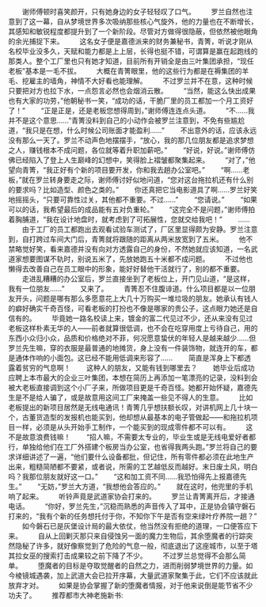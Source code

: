 　　谢师傅顿时喜笑颜开，只有她身边的女子轻轻叹了口气。
　　罗兰自然也注意到了这一幕，自从梦境世界多次吸纳那些核心气旋外，他的力量也在不断增长，其感知和敏锐程度都提升到了一个新阶段。尽管对方做得很隐蔽，但依然被他眼角的余光捕捉下来。
　　这名女子便是嘉德派来的财务兼秘书，青箐，听说才刚从名校毕业没多久，天赋和能力都是上上层，长得也挺不错，可谓算是赢在起跑线的那类人。整个工厂里也只有她才知道，目前所有开销全是由三叶集团承担，“现任老板”基本是一毛不拔。
　　大概在青箐眼里，他的这些行为都是在褥集团的羊毛、挖雇主的墙角，神情不大好看也能理解。
　　不过罗兰并不在意，这种时候只要把对方也拉下水，一点怨言必然也会烟消云散。
　　“当然，能这么快出成果也有大家的功劳，”他朝秘书一笑，“成功的话，干脆厂里的员工都加一个月工资好了！”
　　“正是正是，还是老板您想得周到，”谢师傅连连点头道。
　　“不……我并不是这个意思……”青箐没料到自己的小动作会被罗兰注意到，不免有些尴尬道，“我只是在想，什么时候公司账面才能盈利……”
　　不出意外的话，应该永远没有那么一天了。罗兰不动声色地摆摆手，“放心，我的那几位朋友都是追求梦想之人，赚钱根本不成问题，各位就等着升职加薪吧。”
　　“好说，好说。”谢师傅仿佛已经陷入了登上人生巅峰的幻想中，笑得脸上褶皱都聚集起来。
　　“对了，”他望向青箐，“我正好有个新的项目要开发，你和我去趟办公室吧。”
　　“啊……老板，”就在罗兰转身要走之际，谢师傅讨好似地问道，“您对这台拖拉机还有什么别的要求吗？比如造型、颜色之类的。”
　　你还真把它当电影道具了啊……罗兰好笑地摇摇头，“只要可靠性过关，其他都不重要。不过……”
　　“您请说。”
　　“如果可以的话，我希望最后的成品能有五对负重轮。”
　　“这完全不是问题，”谢师傅拍着胸脯道，“我在设计地盘时，就考虑到了可拓展性，您就交给我吧！”
　　……
　　由于工厂的员工都跑出去观看试验车测试了，厂区里显得颇为安静。罗兰注意到，自打跨过车间大门后，青箐就将跟随的距离从两米放宽到了五米。
　　他不禁略觉好笑，看来嘉德并没有向对方透露自己的身份，不然她就应该知道，一名武道家想要图谋不轨时，别说五米了，先放她跑五十米都不成问题。
　　不过他也懒得去改善自己在员工眼中的形象，能好好替他干活就行了，别的都不重要。
　　走进乱糟糟的办公室后，罗兰直接坐到了老板位上，开门见山道，“是这样，我有一位朋友……”
　　又来了。
　　青箐忍不住腹诽道。什么项目都是以一位朋友开头，问题是哪有那么多愿意花上大几十万购买一堆垃圾的朋友。她承认有钱人的癖好确实千奇百怪，可看老板的打扮也不像是哪家的贵公子，这点眼力她还是自信有的。
　　毕竟她一路名校读上来，镀金的富二代见过不少，还从来没有见过老板这样朴素无华的人——前者就算很低调，也不会在吃穿用度上亏待自己，用的东西小众归小众，品质和价格绝对不菲，何况愿意蛰伏的年轻人是越来越少……但罗兰先生嘛，穿的衣服是最普通的地摊货，身上没有一件装饰物，就连开的车，都是通体作响的小面包。这已经不能用低调来形容了……
　　简直是浑身上下都透露着贫穷的气息啊！
　　这种人的朋友，又能有钱到哪里去？
　　她毕业后成功应聘上本市最大的企业三叶集团，本想在简历上再添加一笔漂亮的记录，没料到会被大老板直接调到这个小厂子来，所做项目更是千奇百怪。她都开始怀疑，嘉德先生是不是给人骗了，或是故意用这间工厂来掩盖一些见不得人的生意。
　　比如老板提出的新项目居然是无线电通讯！青箐几乎想扶额长叹，对讲机网上几十块一个，古董货造型的发报机也能买到，他却想从最基本的电子管做起——和拖拉机项目一样，必须是从头开始手工制作，一个能买到的现成零件都不可以有。
　　这不是故意浪费钱嘛！
　　“招人嘛，不需要太专业的，毕业生或是无线电爱好者都行，单独给他们在工厂外搭建个板房当办公室，也省得我两头跑。”罗兰将自己的要求详细讲述了一遍，“他们要什么设备都批，但记住，所有零件都必须在此地生产出来，粗糙简陋都不要紧，或者说，所需的工艺越低反而越好。末日废土风，明白吗？我那位朋友就好这一口。”
　　“这和加工资不同……我恐怕得先上报嘉德先生。”
　　“无妨，”罗兰大方道，“我想他会答应的。”
　　就在这时，他兜里的手机响了起来。
　　听铃声竟是武道家协会打来的。
　　罗兰让青箐离开后，才接通电话。
　　“你好，罗兰先生，”沉稳而熟悉的声音传入了耳中，正是协会镇守磐石打来的，“我有个新的任务想托付于你，不知你下午是否有空来绿叶疗养院一趟？”
　　如今磐石已是灰堡设计局的最大依仗，他当然没有拒绝的道理，一口便答应下来。
　　自从上回剿灭那只来自侵蚀另一面的魔力生物后，其余堕魔者的行踪突然隐秘了许多，就好像察觉到了危险的气息一般，彻底退出了这座城市，以至于塔其拉女巫的搜索打击成果较之前下降了不少。
　　不过罗兰总觉得不会那么简单。
　　堕魔者的目标是夺取觉醒者的自然之力，进而削弱梦境世界的力量。如今棱镜城遇袭，加上武道大会已拉开序幕，大量武道家聚集于此，它们不应该就此放弃才对。
　　如果是协会掌握了新的堕魔者情报，对于他来说倒是能节省不少功夫了。
　　推荐都市大神老施新书: